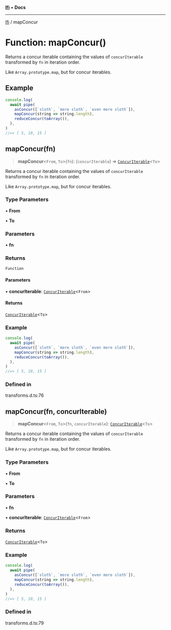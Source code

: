 [**lfi**](../readme.md) • **Docs**

***

[lfi](../globals.md) / mapConcur

# Function: mapConcur()

Returns a concur iterable containing the values of `concurIterable`
transformed by `fn` in iteration order.

Like `Array.prototype.map`, but for concur iterables.

## Example

```js
console.log(
  await pipe(
    asConcur([`sloth`, `more sloth`, `even more sloth`]),
    mapConcur(string => string.length),
    reduceConcur(toArray()),
  ),
)
//=> [ 5, 10, 15 ]
```

## mapConcur(fn)

> **mapConcur**\<`From`, `To`\>(`fn`): (`concurIterable`) => [`ConcurIterable`](../type-aliases/ConcurIterable.md)\<`To`\>

Returns a concur iterable containing the values of `concurIterable`
transformed by `fn` in iteration order.

Like `Array.prototype.map`, but for concur iterables.

### Type Parameters

• **From**

• **To**

### Parameters

• **fn**

### Returns

`Function`

#### Parameters

• **concurIterable**: [`ConcurIterable`](../type-aliases/ConcurIterable.md)\<`From`\>

#### Returns

[`ConcurIterable`](../type-aliases/ConcurIterable.md)\<`To`\>

### Example

```js
console.log(
  await pipe(
    asConcur([`sloth`, `more sloth`, `even more sloth`]),
    mapConcur(string => string.length),
    reduceConcur(toArray()),
  ),
)
//=> [ 5, 10, 15 ]
```

### Defined in

transforms.d.ts:76

## mapConcur(fn, concurIterable)

> **mapConcur**\<`From`, `To`\>(`fn`, `concurIterable`): [`ConcurIterable`](../type-aliases/ConcurIterable.md)\<`To`\>

Returns a concur iterable containing the values of `concurIterable`
transformed by `fn` in iteration order.

Like `Array.prototype.map`, but for concur iterables.

### Type Parameters

• **From**

• **To**

### Parameters

• **fn**

• **concurIterable**: [`ConcurIterable`](../type-aliases/ConcurIterable.md)\<`From`\>

### Returns

[`ConcurIterable`](../type-aliases/ConcurIterable.md)\<`To`\>

### Example

```js
console.log(
  await pipe(
    asConcur([`sloth`, `more sloth`, `even more sloth`]),
    mapConcur(string => string.length),
    reduceConcur(toArray()),
  ),
)
//=> [ 5, 10, 15 ]
```

### Defined in

transforms.d.ts:79
